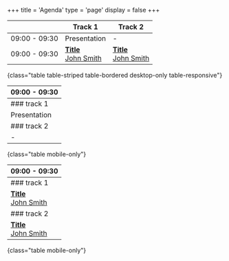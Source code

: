 +++
title = 'Agenda'
type = 'page'
display = false
+++

|               | Track 1                                             | Track 2                                           |
|---------------|-----------------------------------------------------|---------------------------------------------------|
| 09:00 - 09:30 | Presentation                                        | -                                                 |  
| 09:00 - 09:30 | [**Title**<br/>John Smith](/speakers/juana-smith)   | [**Title**<br/>John Smith](/speakers/juana-smith) |
{class="table table-striped table-bordered desktop-only table-responsive"}

| 09:00 - 09:30 |
|---------------|
| ### track 1   |
| Presentation  |
| ### track 2   |
| -             |
{class="table mobile-only"}

| 09:00 - 09:30                                     |
|---------------------------------------------------|
| ### track 1                                       |
| [**Title**<br/>John Smith](/speakers/juana-smith) |
| ### track 2                                       |
| [**Title**<br/>John Smith](/speakers/juana-smith) |
{class="table mobile-only"}